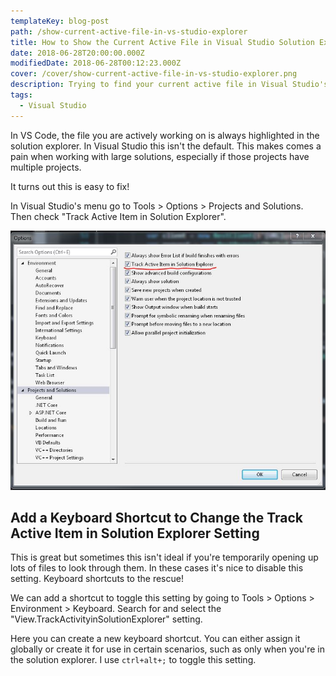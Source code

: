 ```yaml
---
templateKey: blog-post
path: /show-current-active-file-in-vs-studio-explorer
title: How to Show the Current Active File in Visual Studio Solution Explorer
date: 2018-06-28T20:00:00.000Z
modifiedDate: 2018-06-28T00:12:23.000Z
cover: /cover/show-current-active-file-in-vs-studio-explorer.png
description: Trying to find your current active file in Visual Studio's Solution Explorer can be a pain. Here's how to make it less painful.
tags:
  - Visual Studio
---
```


In VS Code, the file you are actively working on is always highlighted in the solution explorer. In Visual Studio this isn't the default. This makes comes a pain when working with large solutions, especially if those projects have multiple projects.

It turns out this is easy to fix!

In Visual Studio's menu go to Tools > Options > Projects and Solutions. Then check "Track Active Item in Solution Explorer".

![Select Track Active Item in Solution Explorer in Visual Studio Options](img/show-current-active-file-in-vs-studio.jpg)

## Add a Keyboard Shortcut to Change the Track Active Item in Solution Explorer Setting

This is great but sometimes this isn't ideal if you're temporarily opening up lots of files to look through them. In these cases it's nice to disable this setting. Keyboard shortcuts to the rescue!

We can add a shortcut to toggle this setting by going to Tools > Options > Environment > Keyboard. Search for and select the "View.TrackActivityinSolutionExplorer" setting.

 Here you can create a new keyboard shortcut. You can either assign it globally or create it for use in certain scenarios, such as only when you're in the solution explorer. I use `ctrl+alt+;` to toggle this setting.